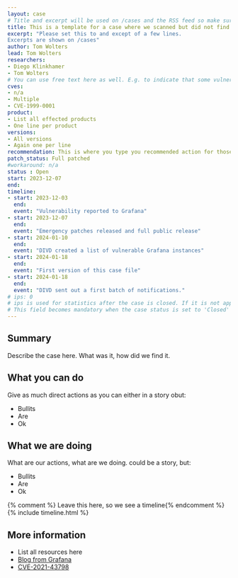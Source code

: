 ```yaml
---
layout: case
# Title and excerpt will be used on /cases and the RSS feed so make sure they reflect the case well
title: This is a template for a case where we scanned but did not find the vuln
excerpt: "Please set this to and except of a few lines.
Excerpts are shown on /cases"
author: Tom Wolters
lead: Tom Wolters
researchers:
- Diego Klinkhamer
- Tom Wolters
# You can use free text here as well. E.g. to indicate that some vulnerabilities don't have CVEs assigned (yet).
cves:
- n/a
- Multiple
- CVE-1999-0001
product: 
- List all effected products
- One line per product
versions: 
- All versions
- Again one per line
recommendation: This is where you type you recommended action for those reading this case
patch_status: Full patched
#workaround: n/a
status : Open
start: 2023-12-07
end: 
timeline:
- start: 2023-12-03
  end:
  event: "Vulnerability reported to Grafana"
- start: 2023-12-07
  end:
  event: "Emergency patches released and full public release"
- start: 2024-01-10
  end:
  event: "DIVD created a list of vulnerable Grafana instances"
- start: 2024-01-18
  end:
  event: "First version of this case file"
- start: 2024-01-18
  end:
  event: "DIVD sent out a first batch of notifications."
# ips: 0 
# ips is used for statistics after the case is closed. If it is not applicable, you can set IPs to n/a (e.g. stolen credentials)
# This field becomes mandatory when the case status is set to 'Closed'
---
```

## Summary

Describe the case here. What was it, how did we find it.

## What you can do

Give as much direct actions as you can either in a story obut:
* Bullits
* Are
* Ok

## What we are doing

What are our actions, what are we doing. could be a story, but:
* Bullits
* Are
* Ok

{% comment %}  Leave this here, so we see a timeline{% endcomment %}
{% include timeline.html %}


## More information
* List all resources here
* [Blog from Grafana](https://grafana.com/blog/2021/12/08/an-update-on-0day-cve-2021-43798-grafana-directory-traversal/)
* [CVE-2021-43798](https://cve.mitre.org/cgi-bin/cvename.cgi?name=CVE-2021-43798)
